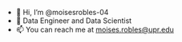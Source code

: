 - 👋 Hi, I’m @moisesrobles-04
- 👀 Data Engineer and Data Scientist
- 📫 You can reach me at moises.robles@upr.edu

